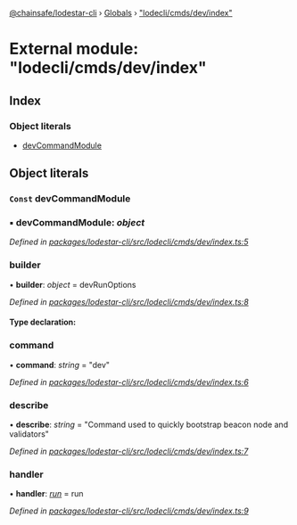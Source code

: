 [@chainsafe/lodestar-cli](../README.md) › [Globals](../globals.md) › ["lodecli/cmds/dev/index"](_lodecli_cmds_dev_index_.md)

# External module: "lodecli/cmds/dev/index"

## Index

### Object literals

* [devCommandModule](_lodecli_cmds_dev_index_.md#const-devcommandmodule)

## Object literals

### `Const` devCommandModule

### ▪ **devCommandModule**: *object*

*Defined in [packages/lodestar-cli/src/lodecli/cmds/dev/index.ts:5](https://github.com/ChainSafe/lodestar/blob/bbe465408/packages/lodestar-cli/src/lodecli/cmds/dev/index.ts#L5)*

###  builder

• **builder**: *object* = devRunOptions

*Defined in [packages/lodestar-cli/src/lodecli/cmds/dev/index.ts:8](https://github.com/ChainSafe/lodestar/blob/bbe465408/packages/lodestar-cli/src/lodecli/cmds/dev/index.ts#L8)*

#### Type declaration:

###  command

• **command**: *string* = "dev"

*Defined in [packages/lodestar-cli/src/lodecli/cmds/dev/index.ts:6](https://github.com/ChainSafe/lodestar/blob/bbe465408/packages/lodestar-cli/src/lodecli/cmds/dev/index.ts#L6)*

###  describe

• **describe**: *string* = "Command used to quickly bootstrap beacon node and validators"

*Defined in [packages/lodestar-cli/src/lodecli/cmds/dev/index.ts:7](https://github.com/ChainSafe/lodestar/blob/bbe465408/packages/lodestar-cli/src/lodecli/cmds/dev/index.ts#L7)*

###  handler

• **handler**: *[run](_lodecli_cmds_dev_run_.md#run)* = run

*Defined in [packages/lodestar-cli/src/lodecli/cmds/dev/index.ts:9](https://github.com/ChainSafe/lodestar/blob/bbe465408/packages/lodestar-cli/src/lodecli/cmds/dev/index.ts#L9)*
